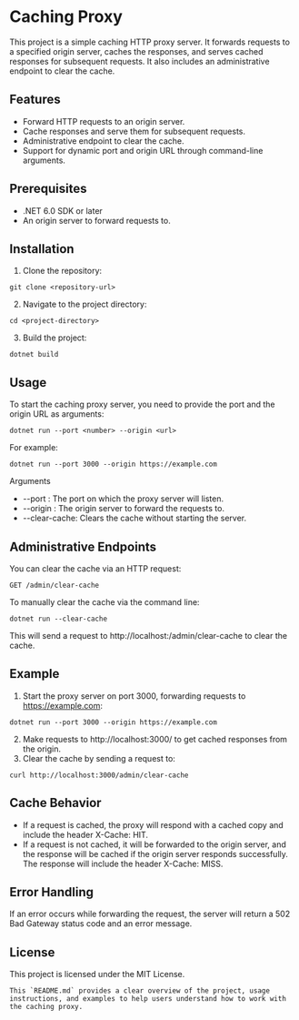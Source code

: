 # Caching Proxy

This project is a simple caching HTTP proxy server. It forwards requests to a specified origin server, caches the responses, and serves cached responses for subsequent requests. It also includes an administrative endpoint to clear the cache.

## Features

- Forward HTTP requests to an origin server.
- Cache responses and serve them for subsequent requests.
- Administrative endpoint to clear the cache.
- Support for dynamic port and origin URL through command-line arguments.

## Prerequisites

- .NET 6.0 SDK or later
- An origin server to forward requests to.

## Installation

1. Clone the repository:

```
git clone <repository-url>
```

2. Navigate to the project directory:

```
cd <project-directory>
```

3. Build the project:

```
dotnet build
```

## Usage
To start the caching proxy server, you need to provide the port and the origin URL as arguments:

```
dotnet run --port <number> --origin <url>
```

For example:
```
dotnet run --port 3000 --origin https://example.com
```

Arguments
- --port <number>: The port on which the proxy server will listen.
- --origin <url>: The origin server to forward the requests to.
- --clear-cache: Clears the cache without starting the server.

## Administrative Endpoints
You can clear the cache via an HTTP request:
```
GET /admin/clear-cache
```

To manually clear the cache via the command line:
```
dotnet run --clear-cache
```
This will send a request to http://localhost:<port>/admin/clear-cache to clear the cache.

## Example
1. Start the proxy server on port 3000, forwarding requests to https://example.com:
```
dotnet run --port 3000 --origin https://example.com
```
2. Make requests to http://localhost:3000/<path> to get cached responses from the origin.
3. Clear the cache by sending a request to:
```
curl http://localhost:3000/admin/clear-cache
```

## Cache Behavior
- If a request is cached, the proxy will respond with a cached copy and include the header X-Cache: HIT.
- If a request is not cached, it will be forwarded to the origin server, and the response will be cached if the origin server responds successfully. The response will include the header X-Cache: MISS.

## Error Handling
If an error occurs while forwarding the request, the server will return a 502 Bad Gateway status code and an error message.

## License
This project is licensed under the MIT License.

```
This `README.md` provides a clear overview of the project, usage instructions, and examples to help users understand how to work with the caching proxy.
```
